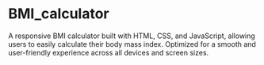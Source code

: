# BMI_calculator
A responsive BMI calculator built with HTML, CSS, and JavaScript, allowing users to easily calculate their body mass index. Optimized for a smooth and user-friendly experience across all devices and screen sizes.
